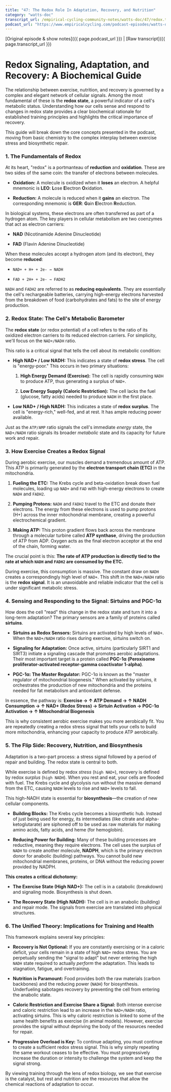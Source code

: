 ```yaml
---
title: "47: The Redox Role In Adaptation, Recovery, and Nutrition"
category: "watts-doc"
transcript_url: /empirical-cycling-community-notes/watts-doc/47/redox.txt
podcast_url: "https://www.empiricalcycling.com/podcast-episodes/watts-doc-47-the-redox-role-in-adaptation-recovery-and-nutrition"
---
```


[Original episode & show notes]({{ page.podcast_url }})   \|   [Raw transcript]({{ page.transcript_url }})

# Redox Signaling, Adaptation, and Recovery: A Biochemical Guide

The relationship between exercise, nutrition, and recovery is governed by a complex and elegant network of cellular signals. Among the most fundamental of these is the **redox state**, a powerful indicator of a cell's metabolic status. Understanding how our cells sense and respond to changes in redox state provides a clear biochemical rationale for established training principles and highlights the critical importance of recovery.

This guide will break down the core concepts presented in the podcast, moving from basic chemistry to the complex interplay between exercise stress and biosynthetic repair.

### 1. The Fundamentals of Redox

At its heart, "redox" is a portmanteau of **reduction** and **oxidation**. These are two sides of the same coin: the transfer of electrons between molecules.

-   **Oxidation:** A molecule is oxidized when it **loses** an electron. A helpful mnemonic is **LEO**: **L**ose **E**lectron **O**xidation.
    
-   **Reduction:** A molecule is reduced when it **gains** an electron. The corresponding mnemonic is **GER**: **G**ain **E**lectron **R**eduction.
    

In biological systems, these electrons are often transferred as part of a hydrogen atom. The key players in cellular metabolism are two coenzymes that act as electron carriers:

-   **NAD** (Nicotinamide Adenine Dinucleotide)
    
-   **FAD** (Flavin Adenine Dinucleotide)
    

When these molecules accept a hydrogen atom (and its electron), they become **reduced**:

-   `NAD+ + H+ + 2e- → NADH`
    
-   `FAD + 2H+ + 2e- → FADH2`
    

`NADH` and `FADH2` are referred to as **reducing equivalents**. They are essentially the cell's rechargeable batteries, carrying high-energy electrons harvested from the breakdown of food (carbohydrates and fats) to the site of energy production.

### 2. Redox State: The Cell's Metabolic Barometer

The **redox state** (or redox potential) of a cell refers to the ratio of its oxidized electron carriers to its reduced electron carriers. For simplicity, we'll focus on the `NAD+/NADH` ratio.

This ratio is a critical signal that tells the cell about its metabolic condition:

-   **High NAD+ / Low NADH:** This indicates a state of **redox stress**. The cell is "energy-poor." This occurs in two primary situations:
    
    1.  **High Energy Demand (Exercise):** The cell is rapidly consuming `NADH` to produce ATP, thus generating a surplus of `NAD+`.
        
    2.  **Low Energy Supply (Caloric Restriction):** The cell lacks the fuel (glucose, fatty acids) needed to produce `NADH` in the first place.
        
-   **Low NAD+ / High NADH:** This indicates a state of **redox surplus**. The cell is "energy-rich," well-fed, and at rest. It has ample reducing power available.
    

Just as the `ATP/AMP` ratio signals the cell's immediate _energy_ state, the `NAD+/NADH` ratio signals its broader _metabolic_ state and its capacity for future work and repair.

### 3. How Exercise Creates a Redox Signal

During aerobic exercise, our muscles demand a tremendous amount of ATP. This ATP is primarily generated by the **electron transport chain (ETC)** in the mitochondria.

1.  **Fueling the ETC:** The Krebs cycle and beta-oxidation break down fuel molecules, loading up `NAD+` and `FAD` with high-energy electrons to create `NADH` and `FADH2`.
    
2.  **Pumping Protons:**  `NADH` and `FADH2` travel to the ETC and donate their electrons. The energy from these electrons is used to pump protons (H+) across the inner mitochondrial membrane, creating a powerful electrochemical gradient.
    
3.  **Making ATP:** This proton gradient flows back across the membrane through a molecular turbine called **ATP synthase**, driving the production of ATP from ADP. Oxygen acts as the final electron acceptor at the end of the chain, forming water.
    

The crucial point is this: **The rate of ATP production is directly tied to the rate at which `NADH` and `FADH2` are consumed by the ETC.**

During exercise, this consumption is massive. The constant draw on `NADH` creates a correspondingly high level of `NAD+`. This shift in the `NAD+/NADH` ratio is the **redox signal**. It is an unavoidable and reliable indicator that the cell is under significant metabolic stress.

### 4. Sensing and Responding to the Signal: Sirtuins and PGC-1α

How does the cell "read" this change in the redox state and turn it into a long-term adaptation? The primary sensors are a family of proteins called **sirtuins**.

-   **Sirtuins as Redox Sensors:** Sirtuins are activated by high levels of `NAD+`. When the `NAD+/NADH` ratio rises during exercise, sirtuins switch on.
    
-   **Signaling for Adaptation:** Once active, sirtuins (particularly SIRT1 and SIRT3) initiate a signaling cascade that promotes aerobic adaptations. Their most important target is a protein called **PGC-1α (Peroxisome proliferator-activated receptor-gamma coactivator 1-alpha)**.
    
-   **PGC-1α: The Master Regulator:** PGC-1α is known as the "master regulator of mitochondrial biogenesis." When activated by sirtuins, it orchestrates the production of new mitochondria and the proteins needed for fat metabolism and antioxidant defense.
    

In essence, the pathway is: **Exercise → ↑ ATP Demand → ↑ NADH Consumption → ↑ NAD+ (Redox Stress) → Sirtuin Activation → PGC-1α Activation → ↑ Mitochondrial Biogenesis**

This is why consistent aerobic exercise makes you more aerobically fit. You are repeatedly creating a redox stress signal that tells your cells to build more mitochondria, enhancing your capacity to produce ATP aerobically.

### 5. The Flip Side: Recovery, Nutrition, and Biosynthesis

Adaptation is a two-part process: a stress signal followed by a period of repair and building. The redox state is central to both.

While exercise is defined by redox _stress_ (`high NAD+`), recovery is defined by redox _surplus_ (`high NADH`). When you rest and eat, your cells are flooded with fuel. The Krebs cycle and glycolysis run without the massive demand from the ETC, causing `NADH` levels to rise and `NAD+` levels to fall.

This high-NADH state is essential for **biosynthesis**—the creation of new cellular components.

-   **Building Blocks:** The Krebs cycle becomes a biosynthetic hub. Instead of just being used for energy, its intermediates (like citrate and alpha-ketoglutarate) are siphoned off to be used as raw materials for making amino acids, fatty acids, and heme (for hemoglobin).
    
-   **Reducing Power for Building:** Many of these building processes are reductive, meaning they require electrons. The cell uses the surplus of `NADH` to create another molecule, **NADPH**, which is the primary electron donor for anabolic (building) pathways. You cannot build new mitochondrial membranes, proteins, or DNA without the reducing power provided by NADPH.
    

**This creates a critical dichotomy:**

-   **The Exercise State (High NAD+):** The cell is in a catabolic (breakdown) and signaling mode. Biosynthesis is shut down.
    
-   **The Recovery State (High NADH):** The cell is in an anabolic (building) and repair mode. The signals from exercise are translated into physical structures.
    

### 6. The Unified Theory: Implications for Training and Health

This framework explains several key principles:

-   **Recovery is Not Optional:** If you are constantly exercising or in a caloric deficit, your cells remain in a state of high `NAD+` redox stress. You are perpetually sending the "signal to adapt" but never entering the high `NADH` state required to actually _perform_ the adaptation. This leads to stagnation, fatigue, and overtraining.
    
-   **Nutrition is Paramount:** Food provides both the raw materials (carbon backbones) and the reducing power (`NADH`) for biosynthesis. Underfueling sabotages recovery by preventing the cell from entering the anabolic state.
    
-   **Caloric Restriction and Exercise Share a Signal:** Both intense exercise and caloric restriction lead to an increase in the `NAD+/NADH` ratio, activating sirtuins. This is why caloric restriction is linked to some of the same health benefits as exercise (in animal models). However, exercise provides the signal without depriving the body of the resources needed for repair.
    
-   **Progressive Overload is Key:** To continue adapting, you must continue to create a sufficient redox stress signal. This is why simply repeating the same workout ceases to be effective. You must progressively increase the duration or intensity to challenge the system and keep the signal strong.
    

By viewing training through the lens of redox biology, we see that exercise is the catalyst, but rest and nutrition are the resources that allow the chemical reactions of adaptation to occur.
